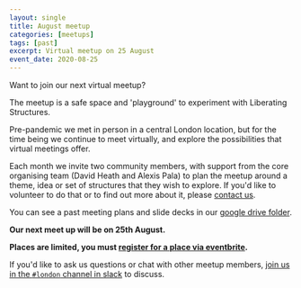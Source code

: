 ```yaml
---
layout: single
title: August meetup
categories: [meetups]
tags: [past]
excerpt: Virtual meetup on 25 August
event_date: 2020-08-25
---
```


Want to join our next virtual meetup?

The meetup is a safe space and 'playground' to experiment with Liberating Structures.

Pre-pandemic we met in person in a central London location, but for the time being we continue to meet virtually, and explore the possibilities that virtual meetings offer.

Each month we invite two community members, with support from the core organising team (David Heath and Alexis Pala) to plan the meetup around a theme, idea or set of structures that they wish to explore. If you'd like to volunteer to do that or to find out more about it, please [contact us](/about/#contact-us).

You can see a past meeting plans and slide decks in our [google drive folder](https://drive.google.com/drive/u/0/folders/17_KHIdZ4-AV-q95-osB7qXJNs3cvYCM-).

**Our next meet up will be on 25th August.**

**Places are limited, you must [register for a place via eventbrite](https://www.eventbrite.co.uk/e/liberating-structures-uk-virtual-meetup-tickets-117737202141).**

If you'd like to ask us questions or chat with other meetup members, [join us in the `#london` channel in slack](/slack) to discuss.
